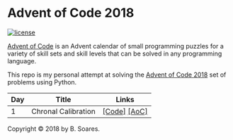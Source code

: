 # Advent of Code 2018

[![license](https://img.shields.io/github/license/mashape/apistatus.svg)]()

[Advent of Code](http://adventofcode.com) is an Advent calendar of small programming puzzles for a variety of skill sets and skill levels that can be solved in any programming language. 

This repo is my personal attempt at solving the [Advent of Code 2018](http://adventofcode.com) set of problems using Python.

|   Day   | Title                                         |  Links                                       |
| --------|-----------------------------------------------|--------------------------------------------- |
|    1    | Chronal Calibration                           |  [\[Code\]](https://github.com/basoares/advent-of-code-2018/tree/master/day1) [\[AoC\]](http://adventofcode.com/2018/day/1) |

Copyright &copy; 2018 by B. Soares.
